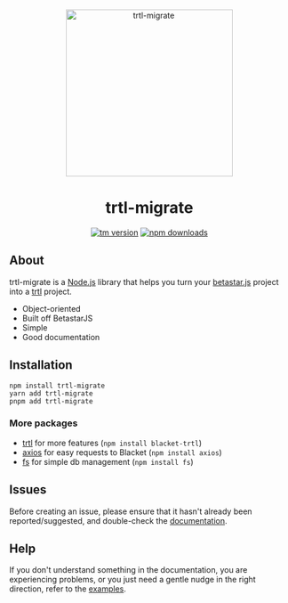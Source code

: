 <div align="center">
	<br />
	<p>
		<img src="https://raw.githubusercontent.com/intertransfer/trtl/main/assets/img/hi.png" width="300" alt="trtl-migrate" /></a>
	</p>
    <h1><b>trtl-migrate</b></h1>
	<p>
		<a href="https://www.npmjs.com/package/trtl-migrate"><img src="https://img.shields.io/npm/v/trtl-migrate.svg?maxAge=3600" alt="tm version" /></a>
		<a href="https://www.npmjs.com/package/trtl-migrate"><img src="https://img.shields.io/npm/dt/trtl-migrate.svg?maxAge=3600" alt="npm downloads" /></a>
	</p>
</div>

## About

trtl-migrate is a [Node.js](https://nodejs.org) library that helps you turn your [betastar.js](https://www.npmjs.com/package/betastar.js) project into a [trtl](https://trtl.acaiberii.win) project.

- Object-oriented
- Built off BetastarJS
- Simple
- Good documentation

## Installation

```sh-session
npm install trtl-migrate
yarn add trtl-migrate
pnpm add trtl-migrate
```

### More packages

- [trtl](https://www.npmjs.com/package/blacket-trtl) for more features (`npm install blacket-trtl`)
- [axios](https://www.npmjs.com/package/axios) for easy requests to Blacket (`npm install axios`)
- [fs](https://www.npmjs.com/package/fs) for simple db management (`npm install fs`)

## Issues

Before creating an issue, please ensure that it hasn't already been reported/suggested, and double-check the
[documentation][documentation].  

## Help

If you don't understand something in the documentation, you are experiencing problems, or you just need a gentle
nudge in the right direction, refer to the [examples](examples).

[documentation]: https://github.com/VillainsRule4000/trtl-migrate/blob/main/docs/README.md
[examples]: https://github.com/VillainsRule4000/trtl-migrate/blob/main/examples/